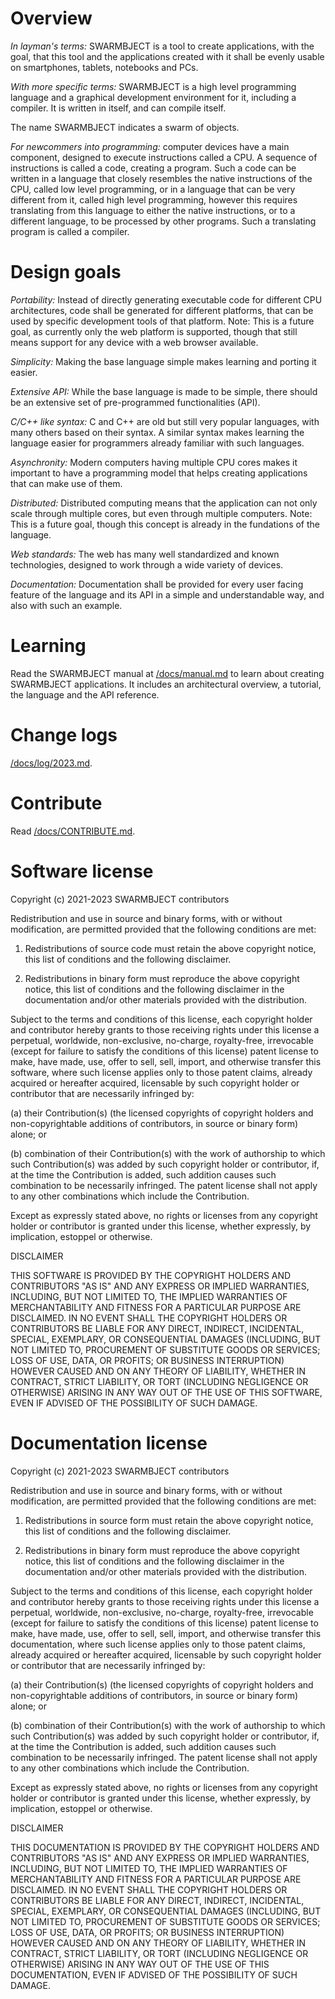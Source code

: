 # Overview

*In layman's terms:* SWARMBJECT is a tool to create 
applications, with the goal, that this tool and 
the applications created with it shall be evenly
usable on smartphones, tablets, notebooks and PCs.

*With more specific terms:* SWARMBJECT is a
high level programming language and a graphical
development environment for it, including a compiler.
It is written in itself, and can compile itself.

The name SWARMBJECT indicates a swarm of objects.

*For newcommers into programming:* computer devices have a
main component, designed to execute instructions called a CPU.
A sequence of instructions is called a code, creating a program.
Such a code can be written in a language that closely resembles
the native instructions of the CPU, called low level programming,
or in a language that can be very different from it, called
high level programming, however this requires translating from
this language to either the native instructions, or to a
different language, to be processed by other programs.
Such a translating program is called a compiler.

# Design goals

*Portability:*
Instead of directly generating executable code for different
CPU architectures, code shall be generated for different platforms, 
that can be used by specific development tools of that platform.
Note: This is a future goal, as currently only the web platform
is supported, though that still means support for any
device with a web browser available.

*Simplicity:*
Making the base language simple makes learning and porting
it easier.

*Extensive API:*
While the base language is made to be simple, there should be
an extensive set of pre-programmed functionalities (API).

*C/C++ like syntax:*
C and C++ are old but still very popular languages,
with many others based on their syntax. A similar syntax
makes learning the language easier for programmers
already familiar with such languages.

*Asynchronity:*
Modern computers having multiple CPU cores makes it
important to have a programming model that helps
creating applications that can make use of them.

*Distributed:*
Distributed computing means that the application can
not only scale through multiple cores, but even through
multiple computers.
Note: This is a future goal, though this concept is
already in the fundations of the language.

*Web standards:*
The web has many well standardized and known technologies,
designed to work through a wide variety of devices.

*Documentation:*
Documentation shall be provided for every user facing 
feature of the language and its API in a simple and
understandable way, and also with such an example.

# Learning

Read the SWARMBJECT manual at 
[/docs/manual.md](manual.md) to learn 
about creating SWARMBJECT applications. 
It includes an architectural overview, a 
tutorial, the language and the API reference.

# Change logs 

[/docs/log/2023.md](2023).

# Contribute

Read [/docs/CONTRIBUTE.md](CONTRIBUTE.md).

# Software license

Copyright (c) 2021-2023 SWARMBJECT contributors

Redistribution and use in source and binary forms,
with or without modification, are permitted
provided that the following conditions are met:

1. Redistributions of source code must
retain the above copyright notice, this list
of conditions and the following disclaimer.

2. Redistributions in binary form must
reproduce the above copyright notice,
this list of conditions and the following 
disclaimer in the documentation and/or other 
materials provided with the distribution.

Subject to the terms and conditions of this
license, each copyright holder and contributor
hereby grants to those receiving rights under this
license a perpetual, worldwide, non-exclusive,
no-charge, royalty-free, irrevocable (except for
failure to satisfy the conditions of this license)
patent license to make, have made, use, offer to
sell, sell, import, and otherwise transfer this
software, where such license applies only to
those patent claims, already acquired or hereafter
acquired, licensable by such copyright holder or
contributor that are necessarily infringed by:

(a) their Contribution(s) (the licensed
copyrights of copyright holders and
non-copyrightable additions of contributors,
in source or binary form) alone; or

(b) combination of their Contribution(s)
with the work of authorship to which such
Contribution(s) was added by such copyright
holder or contributor, if, at the time the
Contribution is added, such addition causes
such combination to be necessarily infringed.
The patent license shall not apply to any other
combinations which include the Contribution.

Except as expressly stated above, no rights or
licenses from any copyright holder or contributor
is granted under this license, whether expressly,
by implication, estoppel or otherwise.

DISCLAIMER

THIS SOFTWARE IS PROVIDED BY THE COPYRIGHT HOLDERS
AND CONTRIBUTORS "AS IS" AND ANY EXPRESS OR
IMPLIED WARRANTIES, INCLUDING, BUT NOT LIMITED TO,
THE IMPLIED WARRANTIES OF MERCHANTABILITY AND
FITNESS FOR A PARTICULAR PURPOSE ARE DISCLAIMED.
IN NO EVENT SHALL THE COPYRIGHT HOLDERS OR
CONTRIBUTORS BE LIABLE FOR ANY DIRECT, INDIRECT,
INCIDENTAL, SPECIAL, EXEMPLARY, OR CONSEQUENTIAL
DAMAGES (INCLUDING, BUT NOT LIMITED TO,
PROCUREMENT OF SUBSTITUTE GOODS OR SERVICES;
LOSS OF USE, DATA, OR PROFITS; OR BUSINESS
INTERRUPTION) HOWEVER CAUSED AND ON ANY THEORY OF
LIABILITY, WHETHER IN CONTRACT, STRICT LIABILITY,
OR TORT (INCLUDING NEGLIGENCE OR OTHERWISE)
ARISING IN ANY WAY OUT OF THE USE OF THIS
SOFTWARE, EVEN IF ADVISED OF THE POSSIBILITY OF
SUCH DAMAGE.

# Documentation license

Copyright (c) 2021-2023 SWARMBJECT contributors

Redistribution and use in source and binary forms,
with or without modification, are permitted
provided that the following conditions are met:

1. Redistributions in source form must
retain the above copyright notice, this list
of conditions and the following disclaimer.

2. Redistributions in binary form must
reproduce the above copyright notice,
this list of conditions and the following 
disclaimer in the documentation and/or other 
materials provided with the distribution.

Subject to the terms and conditions of this
license, each copyright holder and contributor
hereby grants to those receiving rights under this
license a perpetual, worldwide, non-exclusive,
no-charge, royalty-free, irrevocable (except for
failure to satisfy the conditions of this license)
patent license to make, have made, use, offer to
sell, sell, import, and otherwise transfer this
documentation, where such license applies only to
those patent claims, already acquired or hereafter
acquired, licensable by such copyright holder or
contributor that are necessarily infringed by:

(a) their Contribution(s) (the licensed
copyrights of copyright holders and
non-copyrightable additions of contributors,
in source or binary form) alone; or

(b) combination of their Contribution(s)
with the work of authorship to which such
Contribution(s) was added by such copyright
holder or contributor, if, at the time the
Contribution is added, such addition causes
such combination to be necessarily infringed.
The patent license shall not apply to any other
combinations which include the Contribution.

Except as expressly stated above, no rights or
licenses from any copyright holder or contributor
is granted under this license, whether expressly,
by implication, estoppel or otherwise.

DISCLAIMER

THIS DOCUMENTATION IS PROVIDED BY THE COPYRIGHT HOLDERS
AND CONTRIBUTORS "AS IS" AND ANY EXPRESS OR
IMPLIED WARRANTIES, INCLUDING, BUT NOT LIMITED TO,
THE IMPLIED WARRANTIES OF MERCHANTABILITY AND
FITNESS FOR A PARTICULAR PURPOSE ARE DISCLAIMED.
IN NO EVENT SHALL THE COPYRIGHT HOLDERS OR
CONTRIBUTORS BE LIABLE FOR ANY DIRECT, INDIRECT,
INCIDENTAL, SPECIAL, EXEMPLARY, OR CONSEQUENTIAL
DAMAGES (INCLUDING, BUT NOT LIMITED TO,
PROCUREMENT OF SUBSTITUTE GOODS OR SERVICES;
LOSS OF USE, DATA, OR PROFITS; OR BUSINESS
INTERRUPTION) HOWEVER CAUSED AND ON ANY THEORY OF
LIABILITY, WHETHER IN CONTRACT, STRICT LIABILITY,
OR TORT (INCLUDING NEGLIGENCE OR OTHERWISE)
ARISING IN ANY WAY OUT OF THE USE OF THIS
DOCUMENTATION, EVEN IF ADVISED OF THE POSSIBILITY OF
SUCH DAMAGE.